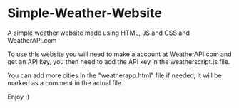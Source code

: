 # Simple-Weather-Website
 A simple weather website made using HTML, JS and CSS and WeatherAPI.com

 To use this website you will need to make a account at WeatherAPI.com and get an API key, you then need to add the API key in the weatherscript.js file.

 You can add more cities in the "weatherapp.html" file if needed, it will be marked as a comment in the actual file.

 Enjoy :)


